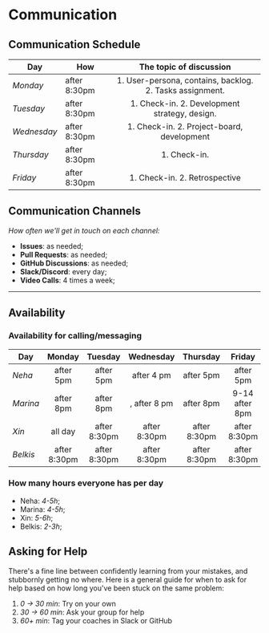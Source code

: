 # Communication

## Communication Schedule

| Day         | How          |                 The topic of discussion                  |
| ----------- | ------------ | :------------------------------------------------------: |
| _Monday_    | after 8:30pm | 1. User-persona, contains, backlog. 2. Tasks assignment. |
| _Tuesday_   | after 8:30pm |      1. Check-in. 2. Development strategy, design.       |
| _Wednesday_ | after 8:30pm |        1. Check-in. 2. Project-board, development        |
| _Thursday_  | after 8:30pm |                       1. Check-in.                       |
| _Friday_    | after 8:30pm |              1. Check-in. 2. Retrospective               |

## Communication Channels

_How often we'll get in touch on each channel:_

- **Issues**: as needed;
- **Pull Requests**: as needed;
- **GitHub Discussions**: as needed;
- **Slack/Discord**: every day;
- **Video Calls**: 4 times a week;

---

## Availability

### Availability for calling/messaging

| Day      |    Monday    |   Tuesday    |  Wednesday   |   Thursday   |     Friday     | Saturday |
| -------- | :----------: | :----------: | :----------: | :----------: | :------------: | :------: |
| _Neha_   |  after 5pm   |  after 5pm   |  after 4 pm  |  after 5pm   |   after 5pm    | all day  |
| _Marina_ |  after 8pm   |  after 8pm   | , after 8 pm |  after 8pm   | 9-14 after 8pm | all day  |
| _Xin_    |   all day    | after 8:30pm | after 8:30pm | after 8:30pm |  after 8:30pm  |
| _Belkis_ | after 8:30pm | after 8:30pm | after 8:30pm | after 8:30pm |  after 8:30pm  |

### How many hours everyone has per day

- Neha: _4-5h_;
- Marina: _4-5h_;
- Xin: _5-6h_;
- Belkis: _2-3h_;

## Asking for Help

There's a fine line between confidently learning from your mistakes, and
stubbornly getting no where. Here is a general guide for when to ask for help
based on how long you've been stuck on the same problem:

1. _0 -> 30 min_: Try on your own
2. _30 -> 60 min_: Ask your group for help
3. _60+ min_: Tag your coaches in Slack or GitHub
